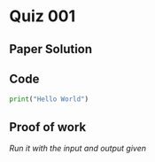 # Quiz 001

## Paper Solution

## Code
```.py
print("Hello World")
```
## Proof of work
*Run it with the input and output given*
